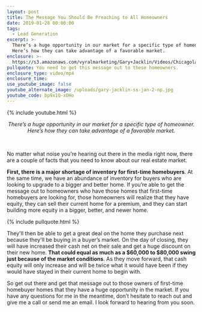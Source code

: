 ```yaml
---
layout: post
title: The Message You Should Be Preaching to All Homeowners
date: 2019-01-28 00:00:00
tags:
  - Lead Generation
excerpt: >-
  There’s a huge opportunity in our market for a specific type of homeowner.
  Here’s how they can take advantage of a favorable market.
enclosure: >-
  https://s3.amazonaws.com/vyralmarketing/Gary+Jacklin/Videos/Chicagoland+Real+Estate+-+The+Message+You+Should+Be+Preaching+to+All+Homeowners.mp4
pullquote: You need to get this message out to these homeowners.
enclosure_type: video/mp4
enclosure_time:
use_youtube_image: false
youtube_alternate_image: /uploads/gary-jacklin-ss-jan-2-np.jpg
youtube_code: bp9x1Q-xOHo
---
```


{% include youtube.html %}

<center><em>There&rsquo;s a huge opportunity in our market for a specific type of homeowner. Here&rsquo;s how they can take advantage of a favorable market.</em></center>

 

No matter what noise you’re hearing out there in the media right now, there are a couple of facts that you need to know about our real estate market.

**First, there is a major shortage of inventory for first-time homebuyers**. At the same time, we have an abundance of inventory for buyers who are looking to upgrade to a bigger and better home. If you’re able to get the message out to homeowners who have those homes that first-time homebuyers are looking for, those homeowners will realize that they have equity, they can sell their current home for a premium, and they can start building more equity in a bigger, better, and newer home.

{% include pullquote.html %}

They'll then be able to get a great deal on the home they purchase next because they'll be buying in a buyer’s market. On the day of closing, they will have increased their cash net on their sale and get a huge discount on their new home. **That could equal as much as a $60,000 to $80,000 swing just because of the market conditions**. As they move forward, that cash equity will only increase and will be twice what it would have been if they would have stayed in their current home to begin with.

So get out there and get that message out to those owners of first-time homebuyer homes that they have a huge opportunity in the market. If you have any questions for me in the meantime, don’t hesitate to reach out and give me a call or send me an email. I look forward to hearing from you soon.